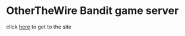 # OtherTheWire Bandit game server

click [here](https://overthewire.org/wargames/bandit/) to get to the site
